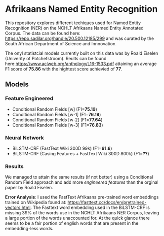 # Afrikaans Named Entity Recognition

This repository explores different techiques used for Named Entity Recognition (NER) on the NCHLT Afrikaans Named Entity Annotated Corpus. The data can be found here: https://repo.sadilar.org/handle/20.500.12185/299 and was curated by the South African Department of Science and Innnovation.

The onyl statistcial models currently built on this data was by Roald Eiselen (Univerity of Potchefstroom). Reults can be found here:https://www.aclweb.org/anthology/L16-1533.pdf attaining an average F1 score of **75.86** with the hightest score achievied of **77**.

## Models
### Feature Engineered
- Conditional Random Fields [w] (F1=**75.19**) 
- Conditional Random Fields [w-1] (F1=**76.19**) 
- Conditional Random Fields [w-2] (F1=**77.64**) 
- Conditional Random Fields [w-3] (F1=**76.83**) 

### Neural Network 
- BiLSTM-CRF (FastText Wiki 300D 99k) (F1=**61.6**)
- BiLSTM-CRF (Casing Features + FastText Wiki 300D 800k) (F1=**??**)

### Results
We managed to attain the same results (if not better) using a Conditional Random Field approach and add more *engineered features* than the orginal paper by Roald Eiselen. 

**Error Analysis**: I used the FastText Afrikaans pre-trained word embeddings trained on Wikipedia found at:
https://fasttext.cc/docs/en/pretrained-vectors.html.
The Fasttext word embedding used in the BiLSTM-CRF is missing 39% of the words use in the NCHLT Afrikaans NER Corpus, leaving a large portion of the words unaccounted for. At the quick glance there seems to be a fair portion of english words that are present in the embedding-less words.

